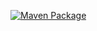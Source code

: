 [![Maven Package](https://github.com/sionguo/x-flow/actions/workflows/maven.yml/badge.svg)](https://github.com/sionguo/x-flow/actions/workflows/maven.yml)
